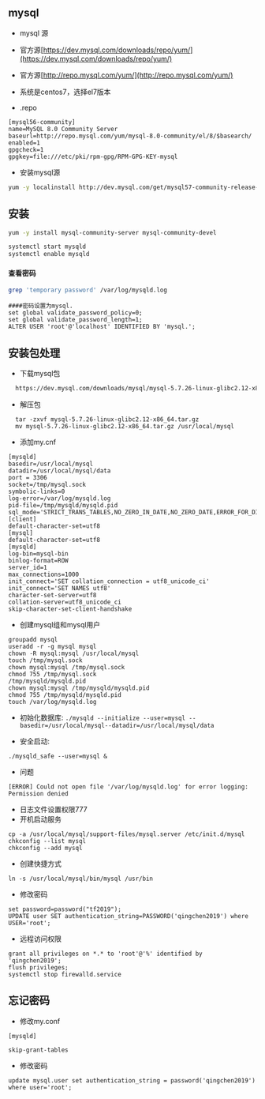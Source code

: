 ## mysql

- mysql 源

- 官方源[https://dev.mysql.com/downloads/repo/yum/](https://dev.mysql.com/downloads/repo/yum/)

- 官方源[http://repo.mysql.com/yum/](http://repo.mysql.com/yum/)

- 系统是centos7，选择el7版本

- .repo

```file
[mysql56-community]
name=MySQL 8.0 Community Server
baseurl=http://repo.mysql.com/yum/mysql-8.0-community/el/8/$basearch/
enabled=1    
gpgcheck=1
gpgkey=file:///etc/pki/rpm-gpg/RPM-GPG-KEY-mysql
```


- 安装mysql源

```bash
yum -y localinstall http://dev.mysql.com/get/mysql57-community-release-el7-7.noarch.rpm   
```

## 安装
```bash
yum -y install mysql-community-server mysql-community-devel
```

```bash
systemctl start mysqld
systemctl enable mysqld
```
#### 查看密码
```bash
grep 'temporary password' /var/log/mysqld.log
```

```
####密码设置为mysql.
set global validate_password_policy=0;
set global validate_password_length=1;
ALTER USER 'root'@'localhost' IDENTIFIED BY 'mysql.';
```

## 安装包处理

- 下载mysql包

```bash
  https://dev.mysql.com/downloads/mysql/mysql-5.7.26-linux-glibc2.12-x86_64.tar.gz
```
- 解压包

```
  tar -zxvf mysql-5.7.26-linux-glibc2.12-x86_64.tar.gz
  mv mysql-5.7.26-linux-glibc2.12-x86_64.tar.gz /usr/local/mysql
```
  
-  添加my.cnf

```
[mysqld]
basedir=/usr/local/mysql
datadir=/usr/local/mysql/data
port = 3306
socket=/tmp/mysql.sock
symbolic-links=0
log-error=/var/log/mysqld.log
pid-file=/tmp/mysqld/mysqld.pid
sql_mode='STRICT_TRANS_TABLES,NO_ZERO_IN_DATE,NO_ZERO_DATE,ERROR_FOR_DIVISION_BY_ZERO,NO_AUTO_CREATE_USER,NO_ENGINE_SUBSTITUTION'
[client]
default-character-set=utf8
[mysql]
default-character-set=utf8
[mysqld]
log-bin=mysql-bin 
binlog-format=ROW 
server_id=1 
max_connections=1000
init_connect='SET collation_connection = utf8_unicode_ci'
init_connect='SET NAMES utf8'
character-set-server=utf8
collation-server=utf8_unicode_ci
skip-character-set-client-handshake
```

- 创建mysql组和mysql用户

```
groupadd mysql
useradd -r -g mysql mysql
chown -R mysql:mysql /usr/local/mysql
touch /tmp/mysql.sock
chown mysql:mysql /tmp/mysql.sock
chmod 755 /tmp/mysql.sock
/tmp/mysqld/mysqld.pid
chown mysql:mysql /tmp/mysqld/mysqld.pid
chmod 755 /tmp/mysqld/mysqld.pid
touch /var/log/mysqld.log
```

- 初始化数据库:
```./mysqld --initialize --user=mysql --basedir=/usr/local/mysql--datadir=/usr/local/mysql/data```

- 安全启动:

```./mysqld_safe --user=mysql &```

- 问题

```[ERROR] Could not open file '/var/log/mysqld.log' for error logging: Permission denied```

- 日志文件设置权限777
- 开机启动服务

```
cp -a /usr/local/mysql/support-files/mysql.server /etc/init.d/mysql
chkconfig --list mysql
chkconfig --add mysql
```

- 创建快捷方式
```
ln -s /usr/local/mysql/bin/mysql /usr/bin
```
- 修改密码

```
set password=password("tf2019");
UPDATE user SET authentication_string=PASSWORD('qingchen2019') where USER='root';
```
- 远程访问权限

```
grant all privileges on *.* to 'root'@'%' identified by 'qingchen2019';
flush privileges;
systemctl stop firewalld.service
```            


## 忘记密码
- 修改my.conf

 ```
[mysqld]

skip-grant-tables
```

- 修改密码
```
update mysql.user set authentication_string = password('qingchen2019') where user='root';
```